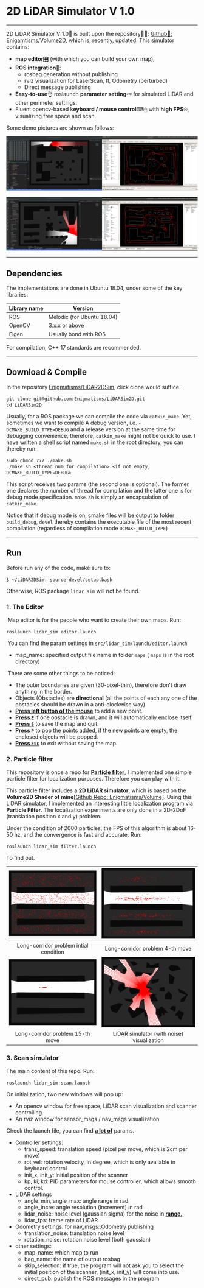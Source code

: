 # 2D LiDAR Simulator V 1.0

---

2D LiDAR Simulator V 1.0🎇 is built upon the repository🎉🎉: [Github🔗: Enigamtisms/Volume2D](), which is, recently, updated. This simulator contains: 

- **map editor**🎛 (with which you can build your own map), 
- **ROS integration**🚀:
  - rosbag generation without publishing
  - rviz visualization for LaserScan, tf, Odometry (perturbed)
  - Direct message publishing
- **Easy-to-use**👌 roslaunch **parameter setting**🗝 for simulated LiDAR and other perimeter settings.
- Fluent opencv-based k**eyboard / mouse control**⌨🖱 with **high FPS**⏲, visualizing free space and scan.

Some demo pictures are shown as follows:

![](README/1.png)

![](README/2.png)

---

## Dependencies

The implementations are done in Ubuntu 18.04, under some of the key libraries:

| Library name | Version                    |
| ------------ | -------------------------- |
| ROS          | Melodic (for Ubuntu 18.04) |
| OpenCV       | 3.x.x or above             |
| Eigen        | Usually bond with ROS      |

For compilation, C++ 17 standards are recommended.

---

## Download & Compile

In the repository [Enigmatisms/LiDAR2DSim](https://github.com/Enigmatisms/LiDARSim2D), click clone would suffice.

```shell
git clone git@github.com:Enigmatisms/LiDARSim2D.git
cd LiDARSim2D
```

Usually, for a ROS package we can compile the code via `catkin_make`. Yet, sometimes we want to compile A debug version, i.e. `-DCMAKE_BUILD_TYPE=DEBUG` and a release version at the same time for debugging convenience, therefore, `catkin_make` might not be quick to use. I have written a shell script named `make.sh` in the root directory, you can thereby run:

```shell
sudo chmod 777 ./make.sh
./make.sh <thread num for compilation> <if not empty, DCMAKE_BUILD_TYPE=DEBUG>
```

This script receives two params (the second one is optional). The former one declares the number of thread for compilation and the latter one is for debug mode specification. `make.sh` is simply an encapsulation of `catkin_make`.

Notice that if debug mode is on, cmake files will be output to folder `build_debug`, `devel`  thereby contains the executable file of the most recent compilation (regardless of compilation mode `DCMAKE_BUILD_TYPE`)

---

## Run

Before run any of the code, make sure to:

```shell
$ ~/LiDAR2DSim: source devel/setup.bash
```

Otherwise, ROS package `lidar_sim` will not be found.

### 1. The Editor

​		Map editor is for the people who want to create their own maps. Run:

```shell
roslaunch lidar_sim editor.launch
```

​		You can find the param settings in `src/lidar_sim/launch/editor.launch`

- map_name: specified output file name in folder `maps` ( `maps` is in the root directory)

​		There are some other things to be noticed:

- The outer boundaries are given (30-pixel-thin), therefore don't draw anything in the border.
- Objects (Obstacles) are **directional** (all the points of each any one of the obstacles should be drawn in a anti-clockwise way)
- **<u>Press left button of the mouse</u>** to add a new point.
- **<u>Press `E`</u>** if one obstacle is drawn, and it will automatically enclose itself.
- **<u>Press `S`</u>** to save the map and quit.
- **<u>Press `P`</u>** to pop the points added, if the new points are empty, the enclosed objects will be popped.
- **<u>Press `ESC`</u>** to exit without saving the map.

### 2. Particle filter

This repository is once a repo for **<u>Particle filter</u>**, I implemented one simple particle filter for localization purposes. Therefore you can play with it.

This particle filter includes a **2D LiDAR simulator**, which is based on the **Volume2D Shader of mine**[[Github Repo: Enigmatisms/Volume\]](https://github.com/Enigmatisms/Volume). Using this LiDAR simulator, I implemented an interesting little localization program via **Particle Filter**. The localization experiments are only done in a 2D-2DoF (translation position x and y) problem.

 Under the condition of 2000 particles, the FPS of this algorithm is about 16-50 hz, and the convergence is fast and accurate. Run:

```shell
roslaunch lidar_sim filter.launch
```

To find out.

|          ![](README/img.png)           |            ![](README/img2.png)            |
| :------------------------------------: | :----------------------------------------: |
| Long-corridor problem intial condition |      Long-corridor problem 4-th move       |
|          ![](README/img3.png)          |            ![](README/ray2.png)            |
|    Long-corridor problem 15-th move    | LiDAR simulator (with noise) visualization |

### 3. Scan simulator

The main content of this repo. Run:

```shell
roslaunch lidar_sim scan.launch
```

On initialization, two new windows will pop up:

- An opencv window for free space, LiDAR scan visualization and scanner controlling.
- An rviz window for sensor_msgs / nav_msgs visualization

Check the launch file, you can find **<u>a lot of</u>** params.

- Controller settings:
  - trans_speed: translation speed (pixel per move, which is 2cm per move)
  - rot_vel: rotation velocity, in degree, which is only available in keyboard control
  - init_x, init_y: initial position of the scanner
  - kp, ki, kd: PID parameters for mouse controller, which allows smooth control.
- LiDAR settings
  - angle_min, angle_max: angle range in rad
  - angle_incre: angle resolution (increment) in rad
  - lidar_noise: noise level (gaussian sigma) for the noise in **<u>range.</u>**
  - lidar_fps: frame rate of LiDAR
- Odometry settings: for nav_msgs::Odometry publishing
  - translation_noise: translation noise level
  - rotation_noise: rotation noise level (both gaussian)
- other settings:
  - map_name: which map to run
  - bag_name: the name of output rosbag
  - skip_selection: if true, the program will not ask you to select the initial position of the scanner, (init_x, init_y) will come into use.
  - direct_pub: publish the ROS messages in the program 
